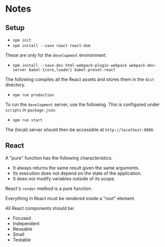 # Notes

## Setup

* `npm init`
* `npm install --save react react-dom`

These are only for the `development` environment.

* `npm install --save-dev html-webpack-plugin webpack webpack-dev-server babel-{core,loader} babel-preset-react`

The following compiles all the React assets and stores them in the `dist` directory.

* `npm run production`

To run the `development` server, use the following. This is configured under `scripts` in `package.json`.

* `npm run start`

The (local) server should then be accessible at `http://localhost:8080`.

## React

A "pure" function has the following characteristics:

* It always returns the same result given the same arguments.
* Its execution does not depend on the state of the application.
* It does not modify variables outside of its scope.

React's `render` method is a pure function.

Everything in React must be rendered inside a "root" element.

All React components should be:

* Focused
* Independent
* Reusable
* Small
* Testable
